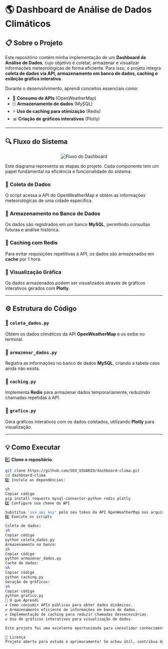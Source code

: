 # 🌎 Dashboard de Análise de Dados Climáticos  

## 📋 Sobre o Projeto  

Este repositório contém minha implementação de um **Dashboard de Análise de Dados**, cujo objetivo é coletar, armazenar e visualizar informações meteorológicas de forma eficiente. Para isso, o projeto integra **coleta de dados via API, armazenamento em banco de dados, caching e exibição gráfica interativa**.

Durante o desenvolvimento, aprendi conceitos essenciais como:

- 📡 **Consumo de APIs** (OpenWeatherMap)  
- 🗄️ **Armazenamento de dados** (MySQL)  
- ⚡ **Uso de caching para otimização** (Redis)  
- 📊 **Criação de gráficos interativos** (Plotly)  

---

## 🔍 Fluxo do Sistema  

<p align="center">
  <img src="docs/dashboard-arquitetura.png" alt="Fluxo do Dashboard">
</p>  

Este diagrama representa as etapas do projeto. Cada componente tem um papel fundamental na eficiência e funcionalidade do sistema.

### 🔹 **Coleta de Dados**  
O script acessa a API do OpenWeatherMap e obtém as informações meteorológicas de uma cidade específica.  

### 🔹 **Armazenamento no Banco de Dados**  
Os dados são registrados em um banco **MySQL**, permitindo consultas futuras e análise histórica.  

### 🔹 **Caching com Redis**  
Para evitar requisições repetitivas à API, os dados são armazenados em **cache** por 1 hora.  

### 🔹 **Visualização Gráfica**  
Os dados armazenados podem ser visualizados através de gráficos interativos gerados com **Plotly**.  

---

## ⚙️ Estrutura do Código  

### 🔹 `coleta_dados.py`  
Obtém os dados climáticos da API **OpenWeatherMap** e os exibe no terminal.  

### 🔹 `armazenar_dados.py`  
Registra as informações no banco de dados **MySQL**, criando a tabela caso ainda não exista.  

### 🔹 `caching.py`  
Implementa **Redis** para armazenar dados temporariamente, reduzindo chamadas repetidas à API.  

### 🔹 `grafico.py`  
Gera gráficos interativos com os dados coletados, utilizando **Plotly** para visualização.  

---

## 💡 Como Executar  

1️⃣ **Clone o repositório**:  
```sh
git clone https://github.com/SEU_USUARIO/dashboard-clima.git
cd dashboard-clima
2️⃣ Instale as dependências:

sh
Copiar código
pip install requests mysql-connector-python redis plotly
3️⃣ Configure sua chave da API

Substitua 'sua_api_key' pelo seu token da API OpenWeatherMap nos arquivos .py.
4️⃣ Execute os scripts

Coleta de dados:
sh
Copiar código
python coleta_dados.py
Armazenamento no banco:
sh
Copiar código
python armazenar_dados.py
Cache de dados:
sh
Copiar código
python caching.py
Geração de gráficos:
sh
Copiar código
python grafico.py
🎯 O que Aprendi
✔️ Como consumir APIs públicas para obter dados dinâmicos.
✔️ Armazenamento eficiente de informações em banco de dados.
✔️ Implementação de caching para reduzir chamadas desnecessárias.
✔️ Uso de gráficos interativos para visualização de dados.

Este projeto foi uma excelente oportunidade para consolidar conhecimentos em Python, bancos de dados, otimização de performance e análise de dados. 🚀

📜 Licença
Projeto aberto para estudo e aprimoramento! Se achou útil, contribua dando uma ⭐ no repositório.
